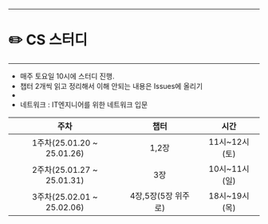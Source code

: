 ------

# ✏️ **CS 스터디**

------

* 매주 토요일 10시에 스터디 진행.
* 챕터 2개씩 읽고 정리해서 이해 안되는 내용은 Issues에 올리기
*
* 네트워크 : IT엔지니어를 위한 네트워크 입문

|**주차**|**챕터**|**시간**|
|:-:|:-:|:-:|
|1주차(25.01.20 ~ 25.01.26)|1,2장|11시~12시(토)|
|2주차(25.01.27 ~ 25.01.31)|3장|10시~11시(일)|
|3주차(25.02.01 ~ 25.02.06)|4장,5장(5장 위주로)|18시~19시(목)|


